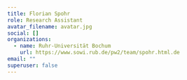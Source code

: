 ```yaml
---
title: Florian Spohr
role: Research Assistant
avatar_filename: avatar.jpg
social: []
organizations:
  - name: Ruhr-Universität Bochum
    url: https://www.sowi.rub.de/pw2/team/spohr.html.de
email: ""
superuser: false
---
```

